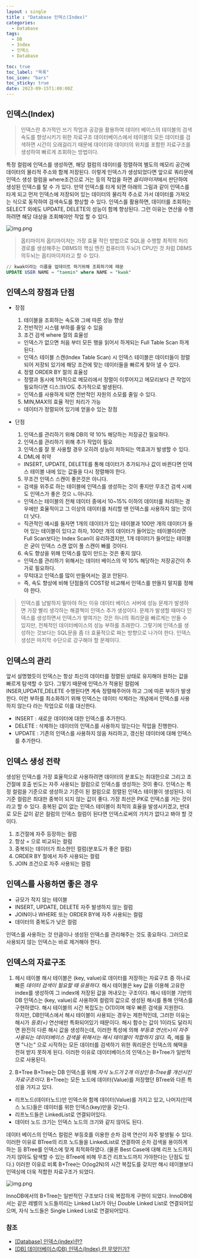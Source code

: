 ```yaml
---
layout : single
title : "Database 인덱스(Index)"
categories:
  - Database
tags:
  - DB
  - Index
  - 인덱스
  - Database

toc: true
toc_label: "목록"
toc_icon: "bars"
toc_sticky: true
date: 2023-09-15T1:00:00Z
---
```


## 인덱스(Index)

> 인덱스란 추가적인 쓰기 작업과 공강을 활용하여 데이터 베이스의 테이블의 검색 속도를 향샹시키기 위한 자료구조
> 데이터베이스에서 테이블의 모든 데이터를 검색하면 시간이 오래걸리기 때문에 데이터와 데이터의 위치를 포함한 자료구조를 생성하여 빠르게 조회하는 방법이다.

특정 컬럼에 인덱스를 생성하면, 해당 컬럼의 데이터를 정렬하여 별도의 메모리 공간에 데이터의 물리적 주소와 함께 저장된다. 
이렇게 인덱스가 생성되었다면 앞으로 쿼리문에 인덱스 생성 컬럼을 where조건으로 거는 등의 작업을 하면 *옵티마이저*에서 판단하여 생성된 인덱스를 탈 수 가 있다.
만약 인덱스를 타게 되면 아래의 그림과 같이 인덱스를 타게 되고 먼저 인덱스에 저장되어 있는 데이터의 물리적 주소로 가서 데이터를 가져오는 식으로 동작하여 검색속도를 향상할 수 있다.
인덱스를 활용하면, 데이터를 조회하는 SELECT 외에도 UPDATE, DELETE의 성능이 함께 향상된다. 그런 이유는 연산을 수행하려면 해당 대상을 조회해야만 작업 할 수 있다.

![img.png](/assets/images/2309/15-02.png#center)

> 옵티마이저 
> 옵티마이저는 가장 효율 적인 방법으로 SQL을 수행할 최적의 처리 경로를 생성해주는 DBMS의 핵심 엔진
> 컴퓨터의 두뇌가 CPU인 것 처럼 DBMS의두뇌는 옵티마이저라고 할 수 있다.

```sql
// kwak이라는 이름을 업데이트 하기위해 조회하기에 때문
UPDATE USER NAME = "taemin" where NAME = "kwak"
```

## 인덱스의 장점과 단점
- 장점
  1. 테이블을 조회하는 속도와 그에 따른 성능 향상
  2. 전반적인 시스템 부하를 줄일 수 있음
  3. 조건 검색 where 절의 효율성
    - 인덱스가 없으면 처음 부터 모든 행을 읽어서 하게되는 Full Table Scan 하게 된다.
    - 인덱스 테이블 스캔(Index Table Scan) 시 인덱스 테이블은 데이터들이 정렬되어 저장되 있기에 해당 조건에 맞는 데이터들을 빠르게 찾아 낼 수 있다.
  4. 정렬 ORDER BY 절의 효율성
    - 정렬과 동시에 1차적으로 메모리에서 정렬이 이루어지고 메모리보다 큰 작업이 필요하다면 디스크I/O도 추가적으로 발생된다. 
    - 인덱스를 사용하게 되면 전반적인 자원의 소모를 줄일 수 있다.
  5. MIN,MAX의 효율 적인 처리가 가능
    - 데이터가 정렬되어 있기에 얻을수 있는 장점
  
- 단점
  1. 인덱스를 관리하기 위해 DB의 약 10% 해당하는 저장공간 필요하다.
  2. 인덱스를 관리하기 위해 추가 작업이 필요
  3. 인덱스를 잘 못 사용할 경우 오히려 성능이 저하되는 역효과가 발생할 수 있다.
  4. DML에 취약
    - INSERT, UPDATE, DELETE를 통해 데이터가 추가되거나 값이 바뀐다면 인덱스 테이블 내에 있는 값들을 다시 정렬해야 한다.
  5. 무조건 인덱스 스캔이 좋은것은 아니다.
    - 검색을 위주로 하는 테이블에 인덱스를 생성하는 것이 좋지만 무조건 검색 시에도 인덱스가 좋은 것으 ㄴ아니다.
    - 인덱스는 테이블의 전체 데이터 중에서 10~15% 이하의 데이터를 처리하는 경우에만 효율적이고 그 이상의 데이터를 처리할 땐 인덱스를 사용하지 않는 것이 더 낫다.
    - 직관적인 예시를 들자면 1개의 데이터가 있는 테이블과 100만 개의 데이터가 들어 있는 테이블이 있다고 하자, 100만 개의 데이터가 들어있는 테이블이라면 Full Scan보다는 Index Scan이 유리하겠지만, 1개 데이터가 들어있는 테이블은 굳이 인덱스 스캔 없이 풀 스캔이 빠를 것이다.
  6. 속도 향상을 위해 인덱스를 많이 만드는 것은 좋지 않다.
    - 인덱스를 관리하기 위해서는 데이터 베이스의 약 10% 해당하는 저장공간이 추가로 필요하다.
    - 무턱대고 인덱스를 많이 만들어서는 결코 안된다. 
    - 즉, 속도 향상에 비해 단점들의 COST랑 비교해서 인덱스를 만들지 말지를 정해야 한다.


> 인덱스를 남발하지 말아야 하는 이유
> 데이터 베이스 서버에 성능 문제가 발생하면 가장 빨리 생각하는 해결책이 인덱스 추가 생성이다.
> 문제가 발생할 때마다 인덱스를 생성하면서 인덱스가 쌓여가는 것은 하나의 쿼리문을 빠르게는 만들 수 있지만, 전체적인 데이터베이스의 성능 부하를 초래한다.
> 그렇기에 인덱스를 생성하는 것보다는 SQL문을 좀 더 효율적으로 짜는 방향으로 나가야 한다.
> 인덱스 생성은 마지막 수단으로 강구해야 할 문제이다.

## 인덱스의 관리

앞서 설명했듯이 인덱스는 항상 최신의 데이터를 정렬된 상태로 유지해야 원하는 값을 빠르게 탐색할 수 있다. 
그렇기 때문에 인덱스가 적용된 컬럼에 INSER,UPDATE,DELETE 수행된다면 계속 정렬해주어야 하고 그에 따른 부하가 발생한다.
이런 부하를 최소화하기 위해 인덱스는 데이터 삭제라는 개념에서 인덱스를 사용하지 않는다 라는 작업으로 이를 대신한다.
- INSERT : 새로운 데이터에 대한 인덱스를 추가한다.
- DELETE : 삭제하는 데이터의 인덱스를 사용하지 않는다는 작업을 진행한다.
- UPDATE : 기존의 인덱스를 사용하지 않음 처리하고, 갱신된 데이터에 대해 인덱스를 추가한다.

## 인덱스 생성 전략
생성된 인덱스를 가장 효율적으로 사용하려면 데이터의 분포도는 최대한으로 그리고 조건절에 호출 빈도는 자주 사용되는 컬럼으로 인덱스를 생성하는 것이 좋다.
인덱스는 특정 컬럼을 기준으로 생성하고 기준이 된 컬럼으로 정렬된 인덱스 테이블이 생성된다. 이 기준 컬럼은 최대한 중복이 되지 않는 값이 좋다.
가장 최선은 PK로 인덱스를 거는 것이라고 할 수 있다. 중복된 값이 없는 인덱스 테이블이 최적의 효율을 발생시키겠고, 반대로 모든 값이 같은 컬럼의 인덱스 컬럼이 된다면 인덱스로써의 가치가 없다고 봐야 할 것이다.
1. 조건절에 자주 등장하는 컬럼
2. 항상 = 으로 비교되는 컬럼
3. 중복되는 데이터가 최소한인 컬럼(분포도가 좋은 컬럼)
4. ORDER BY 절에서 자주 사용되는 컬럼
5. JOIN 조건으로 자주 사용되는 컬럼

## 인덱스를 사용하면 좋은 경우
- 규모가 작지 않는 테이블
- INSERT, UPDATE, DELETE 자주 발생하지 않는 컬럼
- JOIN이나 WHERE 또는 ORDER BY에 자주 사용되는 컬럼
- 데이터의 중복도가 낮은 컬럼

인덱스를 사용하는 것 만큼이나 생성된 인덱스를 관리해주는 것도 중요하다. 그러므로 사용되지 않는 인덱스는 바로 제거해야 한다.

## 인덱스의 자료구조

1. 헤시 테이블
해시 테이블은 (key, value)로 데이터를 저장하는 자료구조 중 하나로 빠른 *데이터 검색이 필요할 때 유용하다.* 해시 테이블은 key 값을 이용해 
고유한 index를 생성하여 그 index에 저장된 값을 꺼내오는 구조이다. 해시 테이블 기반의 DB 인덱스는 (key, value)로 사용하여 컬럼의 값으로 생성된 해시를 통해 인덱스를 구현하였다.
해시 테이블의 시간 복잡도는 O(1)이며 매우 빠른 검색을 지원한다.   
하지만, DB인덱스에서 해시 테이블이 사용되는 경우는 제한적인데, 그러한 이유는 해시가 *등호(=)* 연산에만 특화되어있기 때문이다. 해시 함수는 값이 1이라도 달라지면 
완전히 다른 해시 값을 생성하는데, 이러한 특성에 의해 *부등호 연산(>)이 자주 사용되는 데이터베이스 검색을 위해서는 해시 테이블이 적합하지 않다.*
즉, 예를 들면 "나는" 으로 시작하는 모든 데이터를 검색하기 위한 쿼리문은 인덱스의 혜택을 전혀 받지 못하게 된다. 이러한 이유로 데이터베이스의 인덱스는 B+Tree가 일반적으로 사용된다.

2. B+Tree
B+Tree는 DB 인덱스를 위해 *자식 노드가 2개 이상인 B-Tree를 개선시킨 자료구조이다.* B+Tree는 모든 노드에 데이터(Value)를 저장했던 BTree와 다른 특성을 가지고 있다.
- 리프노드(데이터노드)만 인덱스와 함께 데이터(Value)를 가지고 있고, 나머지(인덱스 노드)들은 데이터를 위한 인덱스(key)만을 갖는다.
- 리프노드들은 LinkedList로 연결되어있다.
- 데이터 노드 크기는 인덱스 노드의 크기와 같지 않아도 된다.

데이터 베이스의 인덱스 컬럼은 부등호를 이용한 순차 검색 연산이 자주 발생될 수 있다. 이러한 이유로 BTree의 리프 노드들을 LinkedList로 연결하여 순차 검색을 용이하게 하는 등 BTree를 인덱스에 맞게 최적화하였다.
(물론 Best Case에 대해 리프 노드까지 가지 않아도 탐색할 수 있는 BTree에 비해 무조건 리프노드까지 가야한다는 단점도 있다.)
이러한 이유로 비록 B+Tree는 O(log2N)의 시간 복잡도를 갖지만 해시 테이블보다 인덱싱에 더욱 적합한 자료구조가 되었다.

![img.png](/assets/images/2309/15-01.png#center)

InnoDB에서의 B+Tree는 일반적인 구조보다 더욱 복잡하게 구현이 되었다. InnoDB에서는 같은 레벨의 노드들끼리는 Linked List가 아닌 Double Linked List로 연결되어있으며, 
자식 노드들은 Single Linked List로 연결되어있다.



### 참조
- [[Database] 인덱스(index)란?](https://mangkyu.tistory.com/96)
- [[DB] 데이터베이스(DB) 인덱스(Index) 란 무엇인가?](https://choicode.tistory.com/27)

